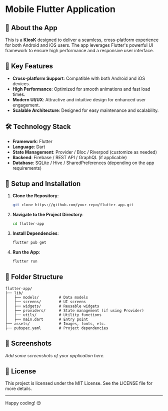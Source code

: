 # Mobile Flutter Application

## 📱 About the App
This is a **KiosK** designed to deliver a seamless, cross-platform experience for both Android and iOS users. The app leverages Flutter's powerful UI framework to ensure high performance and a responsive user interface.

## 🚀 Key Features
- **Cross-platform Support**: Compatible with both Android and iOS devices.
- **High Performance**: Optimized for smooth animations and fast load times.
- **Modern UI/UX**: Attractive and intuitive design for enhanced user engagement.
- **Scalable Architecture**: Designed for easy maintenance and scalability.

## 🛠️ Technology Stack
- **Framework**: Flutter
- **Language**: Dart
- **State Management**: Provider / Bloc / Riverpod (customize as needed)
- **Backend**: Firebase / REST API / GraphQL (if applicable)
- **Database**: SQLite / Hive / SharedPreferences (depending on the app requirements)

## 🔧 Setup and Installation
1. **Clone the Repository**:
   ```bash
   git clone https://github.com/your-repo/flutter-app.git
   ```
2. **Navigate to the Project Directory**:
   ```bash
   cd flutter-app
   ```
3. **Install Dependencies**:
   ```bash
   flutter pub get
   ```
4. **Run the App**:
   ```bash
   flutter run
   ```

## 📂 Folder Structure
```
flutter-app/
├── lib/
│   ├── models/         # Data models
│   ├── screens/        # UI screens
│   ├── widgets/        # Reusable widgets
│   ├── providers/      # State management (if using Provider)
│   ├── utils/          # Utility functions
│   ├── main.dart       # Entry point
├── assets/             # Images, fonts, etc.
├── pubspec.yaml        # Project dependencies
```

## 📸 Screenshots
_Add some screenshots of your application here._

## 📝 License
This project is licensed under the MIT License. See the LICENSE file for more details.

---

Happy coding! 😊
